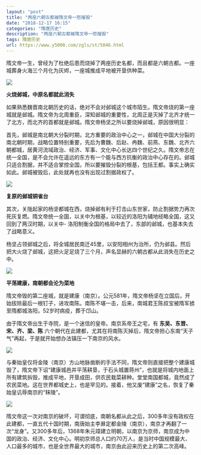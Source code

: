 ```yaml
---
layout: "post"
title: "两座六朝古都被隋文帝一怒摧毁"
date: "2018-12-17 16:15"
categories: "隋唐历史"
description: "两座六朝古都被隋文帝一怒摧毁"
tags: 隋唐历史
url: https://www.y5000.com/zgls/st/5846.html
---
```






隋文帝一生，曾经为了杜绝后患而烧掉了两座历史名都，而且都是六朝古都。一座城葬身火海三个月化为灰烬，一座城推成平地被开垦供种菜。

![](https://img.y5000.com/uploads/allimg/161124/1G4402113-0.jpg)

**火烧邺城，中原名都就此消失**

如果熟悉魏晋南北朝历史的话，绝对不会对邺城这个城市陌生。隋文帝烧的第一座城就是邺城。隋文帝为北周重臣，深知邺城的重要性，北周正是灭掉了北齐才统一了北方，而北齐的首都就是邺城。隋文帝杨坚之所以要烧掉邺城，原因很明显：

首先，邺城是南北朝大分裂时期，北方重要的政治中心之一，邺城在中国大分裂的南北朝时期，战略位置特别重要，先后为曹魏、后赵、冉魏、前燕、东魏、北齐六朝都城，居黄河流域政治、经济、军事、文化中心长达四个世纪之久。隋文帝志在统一全国，是不会允许在遥远的东方有一个能与西方抗衡的政治中心存在的。邺城只适合割据，并不适合掌控全国，所以要摧毁分裂的根基，包括王都。事实上确实如此。邺城被毁后，此处就再也没有出现过割据政权了。

![](https://img.y5000.com/uploads/allimg/161124/8-1611241AJ45c.jpg)

**复原的邺城铜雀台**

其次，关陇起家的杨坚都城在西，烧掉邺有利于打击山东世家，防止割据势力再次死灰复燃。隋文帝统一全国，以关中为根基，以较近的洛阳为辅地经略全国，这又回到了两汉时期，以关中-
洛阳制衡全国的格局中去了，东部的邺城，也基本失去了战略意义。

杨坚占领邺城之后，将全城居民南迁45里，以安阳相州为治所，仍为邺县。然后把大火烧了邺城，这把火足足烧了三个月，声名显赫的六朝古都从此消失在历史之中。

![](https://img.y5000.com/uploads/allimg/161124/8-1611241AK13S.jpg)

**平荡建康，南朝都会沦为菜地**

隋文帝毁的第二座城，就是建康（南京）。公元581年，隋文帝杨坚在立国后，开始拔除最后一根钉子，进攻南陈。南陈不堪一击，后来，南城君王陈叔宝被隋军掳至隋都城洛阳，52岁时病疫，葬于邙山。

由于隋文帝出生于寺院，是一个迷信的皇帝。南京系帝王之宅，有 **东吴、东晋、宋、齐、梁、陈**
六个朝代在此建都，尤其在将南陈灭掉后，隋文帝担心东南“天子气”再起，于是就开始想办法镇压一下南京的风水。

![](https://img.y5000.com/uploads/allimg/161124/8-1611241AK9621.jpg)

与秦始皇仅将金陵（南京）方山地脉凿断的手法不同，隋文帝则直接把整个建康城毁了，隋文帝下诏“建康城邑并平荡耕垦，于石头城置蒋州”，也就是将城内地面上所有建筑拆毁，推成平地，开垦成田，供农民栽菜耕种。堂堂南国都城，竟然成了农民菜地。这在世界都城史上，也是罕见的。接着，他又废“建康”之名，恢复了秦始皇讥辱南京的“秣陵”。

![](https://img.y5000.com/uploads/allimg/161124/8-1611241APH64.jpg)

隋文帝这一次对南京的破坏，可谓彻底，南朝名都从此之后，300多年没有政权在此建都，一直五代十国时期，南唐始主李昪定都金陵（南京），南京才再翻了一次“龙身”。又300多年后，1368年朱元璋建立明朝，以南京为京师，南京成为中国的政治、经济、文化中心。明初京师总人口约70万人，是当时中国规模最大、人口最多的城市，也是全世界最大的城市，南京由此迎来历史上的第二次高峰。
